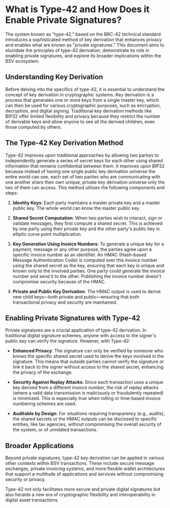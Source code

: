 # What is Type-42 and How Does it Enable Private Signatures?

The system known as "type-42," based on the BRC-42 technical standard introduces a sophisticated method of key derivation that enhances privacy and enables what are known as "private signatures." This document aims to elucidate the principles of type-42 derivation, demonstrate its role in enabling private signatures, and explore its broader implications within the BSV ecosystem.

## Understanding Key Derivation

Before delving into the specifics of type-42, it is essential to understand the concept of key derivation in cryptographic systems. Key derivation is a process that generates one or more keys from a single master key, which can then be used for various cryptographic purposes, such as encryption, decryption, and digital signing. Traditional key derivation methods like BIP32 offer limited flexibility and privacy because they restrict the number of derivable keys and allow anyone to see all the derived children, even those computed by others.

## The Type-42 Key Derivation Method

Type-42 improves upon traditional approaches by allowing two parties to independently generate a series of secret keys for each other using shared information that remains confidential between them. It improves upon BIP32 because instead of having one single public key derivation universe the entire world can see, each set of two parties who are communicating with one another share their own unique, private key derivation universe only the two of them can access. This method utilizes the following components and steps:

1. **Identity Keys**: Each party maintains a master private key and a master public key. The whole world can know the master public key.

2. **Shared Secret Computation**: When two parties wish to interact, sign or validate messages, they first compute a shared secret. This is achieved by one party using their private key and the other party's public key in elliptic curve point multiplication.

3. **Key Generation Using Invoice Numbers**: To generate a unique key for a payment, message or any other purpose, the parties agree upon a specific invoice number as an identifier. An HMAC (Hash-based Message Authentication Code) is computed over this invoice number using the shared secret as the key, ensuring that each key is unique and known only to the involved parties. One party could generate the invoice number and send it to the other. Publishing the invoice number doesn't compromise security because of the HMAC.

4. **Private and Public Key Derivation**: The HMAC output is used to derive new child keys—both private and public—ensuring that both transactional privacy and security are maintained.

## Enabling Private Signatures with Type-42

Private signatures are a crucial application of type-42 derivation. In traditional digital signature schemes, anyone with access to the signer's public key can verify the signature. However, with Type-42:

- **Enhanced Privacy**: The signature can only be verified by someone who knows the specific shared secret used to derive the keys involved in the signature. This means that outside parties cannot verify the signature or link it back to the signer without access to the shared secret, enhancing the privacy of the exchange.

- **Security Against Replay Attacks**: Since each transaction uses a unique key derived from a different invoice number, the risk of replay attacks (where a valid data transmission is maliciously or fraudulently repeated) is minimized. This is especially true when rolling or time-based invoice numbering schemes are used.

- **Auditable by Design**: For situations requiring transparency (e.g., audits), the shared secrets or the HMAC outputs can be disclosed to specific entities, like tax agencies, without compromising the overall security of the system, or of unrelated transactions.

## Broader Applications

Beyond private signatures, type-42 key derivation can be applied in various other contexts within BSV transactions. These include secure message exchanges, private invoicing systems, and more flexible wallet architectures that support a multitude of applications and services without compromising security or privacy.

Type-42 not only facilitates more secure and private digital signatures but also heralds a new era of cryptographic flexibility and interoperability in digital asset transactions. 
